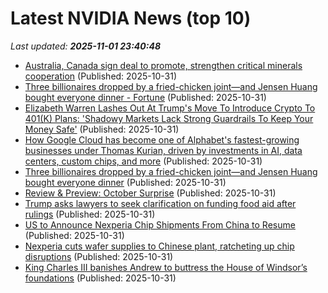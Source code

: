 # Latest NVIDIA News (top 10)
_Last updated: **2025-11-01 23:40:48**_

- [Australia, Canada sign deal to promote, strengthen critical minerals cooperation](https://biztoc.com/x/263edf091b39999a) (Published: 2025-10-31)
- [Three billionaires dropped by a fried-chicken joint—and Jensen Huang bought everyone dinner - Fortune](https://slashdot.org/firehose.pl?op=view&amp;id=179925566) (Published: 2025-10-31)
- [Elizabeth Warren Lashes Out At Trump's Move To Introduce Crypto To 401(K) Plans: 'Shadowy Markets Lack Strong Guardrails To Keep Your Money Safe'](https://finance.yahoo.com/news/elizabeth-warren-lashes-trumps-move-233102957.html) (Published: 2025-10-31)
- [How Google Cloud has become one of Alphabet's fastest-growing businesses under Thomas Kurian, driven by investments in AI, data centers, custom chips, and more](https://biztoc.com/x/7fa21f6f4210fc65) (Published: 2025-10-31)
- [Three billionaires dropped by a fried-chicken joint—and Jensen Huang bought everyone dinner](https://biztoc.com/x/d78a7be7e758b05e) (Published: 2025-10-31)
- [Review & Preview: October Surprise](https://biztoc.com/x/b22a703ea22f3125) (Published: 2025-10-31)
- [Trump asks lawyers to seek clarification on funding food aid after rulings](https://biztoc.com/x/0749ed925a44afe1) (Published: 2025-10-31)
- [US to Announce Nexperia Chip Shipments From China to Resume](https://biztoc.com/x/43d902de6f71d4ae) (Published: 2025-10-31)
- [Nexperia cuts wafer supplies to Chinese plant, ratcheting up chip disruptions](https://biztoc.com/x/1d4999d2be156046) (Published: 2025-10-31)
- [King Charles III banishes Andrew to buttress the House of Windsor’s foundations](https://biztoc.com/x/21d7c0b01160e60e) (Published: 2025-10-31)
